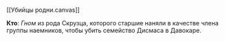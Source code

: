 [[Убийцы родни.canvas]] 

**Кто**: *Гном* из рода Скрузца, которого старшие наняли в качестве члена группы наемников, чтобы убить семейство Дисмаса в Давокаре.